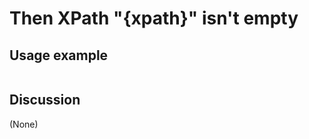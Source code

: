 
Then XPath "{xpath}" isn't empty
=============================================================================================================

Usage example
-------------

```
```

Discussion
----------

(None)